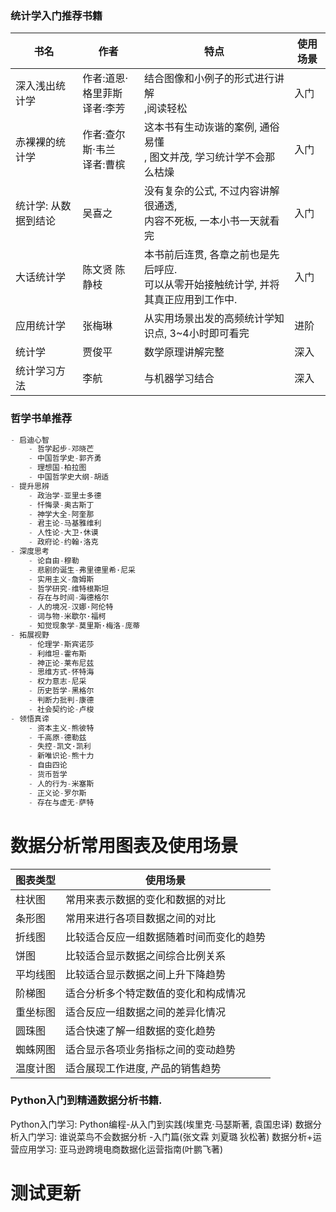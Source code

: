 ### 统计学入门推荐书籍 

| 书名          | 作者                  | 特点                                               | 使用场景 |
| ----------- | ------------------- | ------------------------------------------------ | ---- |
| 深入浅出统计学     | 作者:道恩·格里菲斯<br>译者:李芳 | 结合图像和小例子的形式进行讲解<br>,阅读轻松                         | 入门   |
| 赤裸裸的统计学     | 作者:查尔斯·韦兰<br>译者:曹槟  | 这本书有生动诙谐的案例, 通俗易懂<br>, 图文并茂, 学习统计学不会那么枯燥         | 入门   |
| 统计学: 从数据到结论 | 吴喜之                 | 没有复杂的公式, 不过内容讲解很通透, <br>内容不死板, 一本小书一天就看完         | 入门   |
| 大话统计学       | 陈文贤 陈静枝             | 本书前后连贯, 各章之前也是先后呼应.<br>可以从零开始接触统计学, 并将其真正应用到工作中. | 入门   |
| 应用统计学       | 张梅琳                 | 从实用场景出发的高频统计学知识点,  3~4小时即可看完                     | 进阶   |
| 统计学         | 贾俊平                 | 数学原理讲解完整                                         | 深入   |
| 统计学习方法      | 李航                  | 与机器学习结合                                          | 深入   |

### 哲学书单推荐
```python
- 启迪心智
	- 哲学起步-邓晓芒
	- 中国哲学史-郭齐勇
	- 理想国-柏拉图
	- 中国哲学史大纲-胡适
- 提升思辨
	- 政治学-亚里士多德
	- 忏悔录-奥古斯丁
	- 神学大全-阿奎那
	- 君主论-马基雅维利
	- 人性论-大卫·休谟
	- 政府论-约翰·洛克
- 深度思考
	- 论自由-穆勒
	- 悲剧的诞生-弗里德里希·尼采
	- 实用主义-詹姆斯
	- 哲学研究-维特根斯坦 
	- 存在与时间-海德格尔
	- 人的境况-汉娜·阿伦特
	- 词与物-米歇尔·福柯
	- 知觉现象学-莫里斯·梅洛-庞蒂
- 拓展视野
	- 伦理学-斯宾诺莎
	- 利维坦-霍布斯
	- 神正论-莱布尼兹
	- 思维方式-怀特海
	- 权力意志-尼采
	- 历史哲学-黑格尔
	- 判断力批判-康德
	- 社会契约论-卢梭
- 领悟真谛
	- 资本主义-熊彼特
	- 千高原-德勒兹
	- 失控-凯文·凯利
	- 新唯识论-熊十力
	- 自由四论
	- 货币哲学
	- 人的行为-米塞斯
	- 正义论-罗尔斯
	- 存在与虚无-萨特
```


# 数据分析常用图表及使用场景

| 图表类型 | 使用场景                 |
| ---- | -------------------- |
| 柱状图  | 常用来表示数据的变化和数据的对比     |
| 条形图  | 常用来进行各项目数据之间的对比      |
| 折线图  | 比较适合反应一组数据随着时间而变化的趋势 |
| 饼图   | 比较适合显示数据之间综合比例关系     |
| 平均线图 | 比较适合显示数据之间上升下降趋势     |
| 阶梯图  | 适合分析多个特定数值的变化和构成情况   |
| 重坐标图 | 适合反应一组数据之间的差异化情况     |
| 圆珠图  | 适合快速了解一组数据的变化趋势      |
| 蜘蛛网图 | 适合显示各项业务指标之间的变动趋势    |
| 温度计图 | 适合展现工作进度, 产品的销售趋势    |

### Python入门到精通数据分析书籍.  
Python入门学习: Python编程-从入门到实践(埃里克·马瑟斯著, 袁国忠译)
数据分析入门学习: 谁说菜鸟不会数据分析 -入门篇(张文霖  刘夏璐 狄松著)
数据分析+运营应用学习: 亚马逊跨境电商数据化运营指南(叶鹏飞著)

# 测试更新